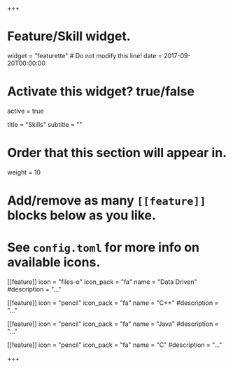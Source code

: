 +++
# Feature/Skill widget.
widget = "featurette"  # Do not modify this line!
date = 2017-09-20T00:00:00

# Activate this widget? true/false
active = true

title = "Skills"
subtitle = ""

# Order that this section will appear in.
weight = 10

# Add/remove as many `[[feature]]` blocks below as you like.
# See `config.toml` for more info on available icons.

[[feature]]
  icon = "files-o"
  icon_pack = "fa"
  name = "Data Driven"
  #description = "..."
  
[[feature]]
  icon = "pencil"
  icon_pack = "fa"
  name = "C++"
  #description = "..."
  
[[feature]]
  icon = "pencil"
  icon_pack = "fa"
  name = "Java"
  #description = "..."
  
[[feature]]
  icon = "pencil"
  icon_pack = "fa"
  name = "C"
  #description = "..."

+++
